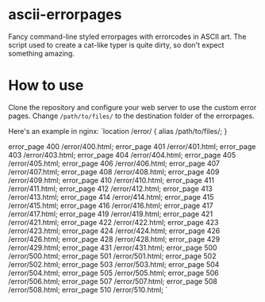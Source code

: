 # ascii-errorpages
Fancy command-line styled errorpages with errorcodes in ASCII art. The script used to create a cat-like typer is quite dirty, so don't expect something amazing.

# How to use
Clone the repository and configure your web server to use the custom error pages. Change `/path/to/files/` to the destination folder of the errorpages.

Here's an example in nginx:
`location /error/ {
    alias /path/to/files/;
}

error_page 400 /error/400.html;
error_page 401 /error/401.html;
error_page 403 /error/403.html;
error_page 404 /error/404.html;
error_page 405 /error/405.html;
error_page 406 /error/406.html;
error_page 407 /error/407.html;
error_page 408 /error/408.html;
error_page 409 /error/409.html;
error_page 410 /error/410.html;
error_page 411 /error/411.html;
error_page 412 /error/412.html;
error_page 413 /error/413.html;
error_page 414 /error/414.html;
error_page 415 /error/415.html;
error_page 416 /error/416.html;
error_page 417 /error/417.html;
error_page 419 /error/419.html;
error_page 421 /error/421.html;
error_page 422 /error/422.html;
error_page 423 /error/423.html;
error_page 424 /error/424.html;
error_page 426 /error/426.html;
error_page 428 /error/428.html;
error_page 429 /error/429.html;
error_page 431 /error/431.html;
error_page 500 /error/500.html;
error_page 501 /error/501.html;
error_page 502 /error/502.html;
error_page 503 /error/503.html;
error_page 504 /error/504.html;
error_page 505 /error/505.html;
error_page 506 /error/506.html;
error_page 507 /error/507.html;
error_page 508 /error/508.html;
error_page 510 /error/510.html;
`

